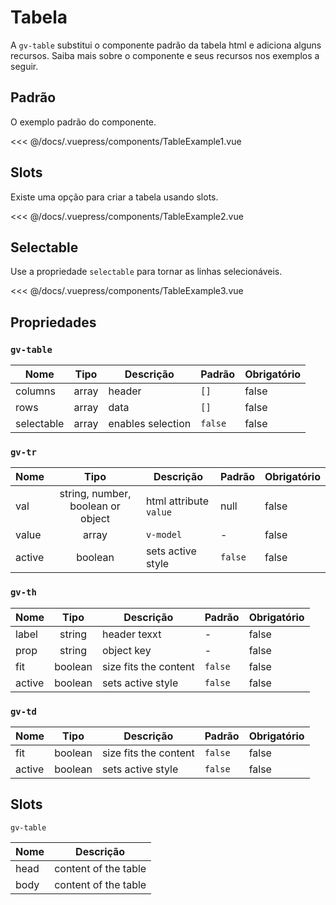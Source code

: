 # Tabela

A `gv-table` substitui o componente padrão da tabela html e adiciona alguns recursos. Saiba mais sobre o componente e seus recursos nos exemplos a seguir.

## Padrão

O exemplo padrão do componente.

<table-example-1 />

<<< @/docs/.vuepress/components/TableExample1.vue

## Slots

Existe uma opção para criar a tabela usando slots.

<table-example-2 />

<<< @/docs/.vuepress/components/TableExample2.vue

## Selectable

Use a propriedade `selectable` para tornar as linhas selecionáveis.

<table-example-3 />

<<< @/docs/.vuepress/components/TableExample3.vue

## Propriedades

### `gv-table`

| Nome       | Tipo  | Descrição         | Padrão  | Obrigatório |
| ---------- | :---: | ----------------- | ------- | ----------- |
| columns    | array | header            | `[]`    | false       |
| rows       | array | data              | `[]`    | false       |
| selectable | array | enables selection | `false` | false       |

### `gv-tr`

| Nome   |               Tipo                | Descrição              | Padrão  | Obrigatório |
| ------ | :-------------------------------: | ---------------------- | ------- | ----------- |
| val    | string, number, boolean or object | html attribute `value` | null    | false       |
| value  |               array               | `v-model`              | -       | false       |
| active |              boolean              | sets active style      | `false` | false       |

### `gv-th`

| Nome   |  Tipo   | Descrição             | Padrão  | Obrigatório |
| ------ | :-----: | --------------------- | ------- | ----------- |
| label  | string  | header texxt          | -       | false       |
| prop   | string  | object key            | -       | false       |
| fit    | boolean | size fits the content | `false` | false       |
| active | boolean | sets active style     | `false` | false       |

### `gv-td`

| Nome   |  Tipo   | Descrição             | Padrão  | Obrigatório |
| ------ | :-----: | --------------------- | ------- | ----------- |
| fit    | boolean | size fits the content | `false` | false       |
| active | boolean | sets active style     | `false` | false       |

## Slots

`gv-table`

| Nome | Descrição            |
| ---- | -------------------- |
| head | content of the table |
| body | content of the table |
